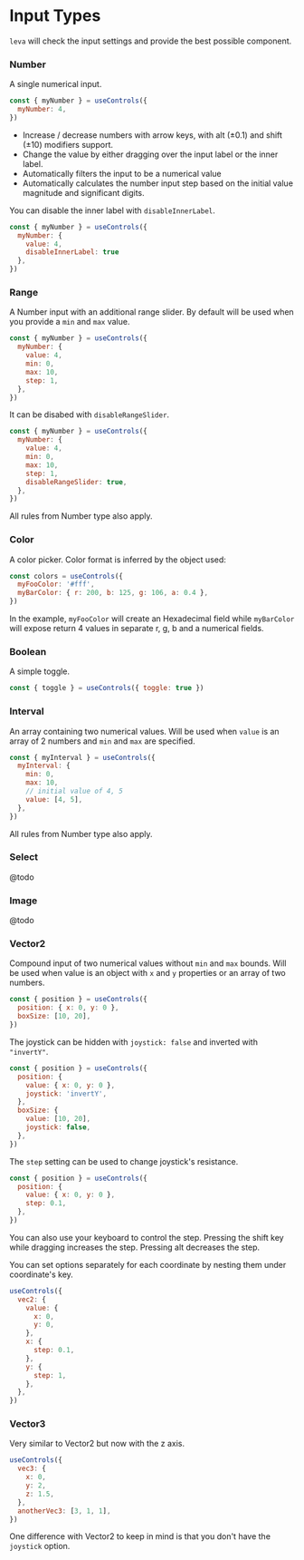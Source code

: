 # Input Types

`leva` will check the input settings and provide the best possible component.

### Number

A single numerical input.

```jsx
const { myNumber } = useControls({
  myNumber: 4,
})
```

- Increase / decrease numbers with arrow keys, with alt (±0.1) and shift (±10) modifiers support.
- Change the value by either dragging over the input label or the inner label.
- Automatically filters the input to be a numerical value
- Automatically calculates the number input step based on the initial value magnitude and significant digits.

You can disable the inner label with `disableInnerLabel`.

```jsx
const { myNumber } = useControls({
  myNumber: {
    value: 4,
    disableInnerLabel: true
  },
})
```


### Range

A Number input with an additional range slider. By default will be used when you provide a `min` and `max` value.

```jsx
const { myNumber } = useControls({
  myNumber: {
    value: 4,
    min: 0,
    max: 10,
    step: 1,
  },
})
```

It can be disabed with `disableRangeSlider`.

```jsx
const { myNumber } = useControls({
  myNumber: {
    value: 4,
    min: 0,
    max: 10,
    step: 1,
    disableRangeSlider: true,
  },
})
```

All rules from Number type also apply.

### Color

A color picker. Color format is inferred by the object used:

```jsx
const colors = useControls({
  myFooColor: '#fff',
  myBarColor: { r: 200, b: 125, g: 106, a: 0.4 },
})
```

In the example, `myFooColor` will create an Hexadecimal field while `myBarColor` will expose return 4 values in separate r, g, b and a numerical fields.

### Boolean

A simple toggle.

```jsx
const { toggle } = useControls({ toggle: true })
```

### Interval

An array containing two numerical values.
Will be used when `value` is an array of 2 numbers and `min` and `max` are specified.

```jsx
const { myInterval } = useControls({
  myInterval: {
    min: 0,
    max: 10,
    // initial value of 4, 5
    value: [4, 5],
  },
})
```

All rules from Number type also apply.

### Select

@todo

### Image

@todo

### Vector2

Compound input of two numerical values without `min` and `max` bounds.
Will be used when value is an object with `x` and `y` properties or an array of
two numbers.

```jsx
const { position } = useControls({
  position: { x: 0, y: 0 },
  boxSize: [10, 20],
})
```

The joystick can be hidden with `joystick: false` and inverted with `"invertY"`.

```jsx
const { position } = useControls({
  position: {
    value: { x: 0, y: 0 },
    joystick: 'invertY',
  },
  boxSize: {
    value: [10, 20],
    joystick: false,
  },
})
```

The `step` setting can be used to change joystick's resistance.

```jsx
const { position } = useControls({
  position: {
    value: { x: 0, y: 0 },
    step: 0.1,
  },
})
```

You can also use your keyboard to control the step.
Pressing the shift key while dragging increases the step. Pressing alt decreases the step.

You can set options separately for each coordinate by nesting them under coordinate's key.

```jsx
useControls({
  vec2: {
    value: {
      x: 0,
      y: 0,
    },
    x: {
      step: 0.1,
    },
    y: {
      step: 1,
    },
  },
})
```

### Vector3

Very similar to Vector2 but now with the z axis.

```jsx
useControls({
  vec3: {
    x: 0,
    y: 2,
    z: 1.5,
  },
  anotherVec3: [3, 1, 1],
})
```

One difference with Vector2 to keep in mind is that you don't have the `joystick` option.
